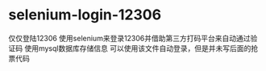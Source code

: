 # selenium-login-12306
仅仅登陆12306
使用selenium来登录12306并借助第三方打码平台来自动通过验证码
使用mysql数据库存储信息
可以使用该文件自动登录，但是并未写后面的抢票代码
